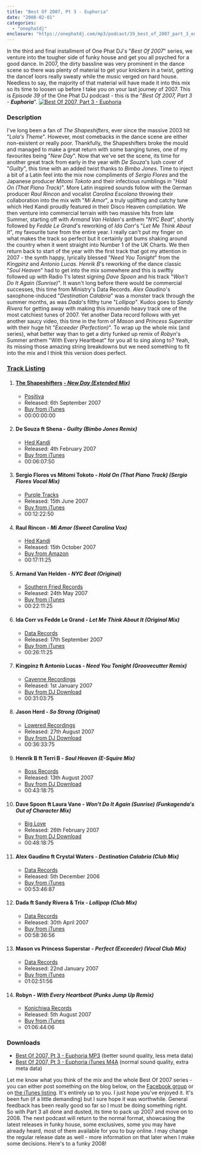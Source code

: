 ```yaml
---
title: "Best Of 2007, Pt 3 - Euphoria"
date: "2008-02-01"
categories: 
  - "onephatdj"
enclosure: "https://onephatdj.com/mp3/podcast/39_best_of_2007_part_3_euphoria_jan08.m4a 69966922 audio/mpeg "
---
```


In the third and final installment of One Phat DJ's "_Best Of 2007_" series, we venture into the tougher side of funky house and get you all psyched for a good dance. In 2007, the dirty bassline was very prominent in the dance scene so there was plenty of material to get your knickers in a twist, getting the dancef loors really sweaty while the music verged on hard house. Needless to say, the majority of that material will have made it into this mix so its time to loosen up before I take you on your last journey of 2007. This is _Episode 39_ of the One Phat DJ podcast - this is the "_Best Of 2007, Part 3 - **Euphoria**_". [![Best Of 2007, Part 3 - Euphoria](https://farm3.static.flickr.com/2033/2235055364_402db85b68.jpg?v=0)](https://www.flickr.com/photos/peelhere/2235055364/ "More sizes of the artwork are available on Flickr")

### Description

I've long been a fan of _The Shapeshifters_, ever since the massive 2003 hit "_Lola's Theme_". However, most comebacks in the dance scene are either non-existent or really poor. Thankfully, the Shapeshifters broke the mould and managed to make a great return with some banging tunes, one of my favourites being "_New Day_". Now that we've set the scene, its time for another great track from early in the year with _De Souza_'s lush cover of "_Guilty_", this time with an added twist thanks to _Bimbo Jones_. Time to inject a bit of a Latin feel into the mix now compliments of _Sergio Flores_ and the Japanese producer _Mitomi Tokoto_ and their infectious rumblings in "_Hold On (That Piano Track)_". More Latin inspired sounds follow with the German producer _Raul Rincon_ and vocalist _Carolina Escolano_ throwing their collaboration into the mix with "_Mi Amor_", a truly uplifting and catchy tune which Hed Kandi proudly featured in their Disco Heaven compilation. We then venture into commercial terrain with two massive hits from late Summer, starting off with _Armand Van Helden_'s anthem "_NYC Beat_", shortly followed by _Fedde Le Grand_'s reworking of _Ida Corr_'s "_Let Me Think About It_", my favourite tune from the entire year. I really can't put my finger on what makes the track so perfect but it certainly got bums shaking around the country when it went straight into Number 1 of the UK Charts. We then return back to start of the year with the first track that got my attention in 2007 - the synth happy, lyrically blessed "_Need You Tonight_" from the _Kingpinz_ and _Antonio Lucas_. _Henrik B_'s reworking of the dance classic "_Soul Heaven_" had to get into the mix somewhere and this is swiftly followed up with Radio 1's latest signing _Dave Spoon_ and his track "_Won't Do It Again (Sunrise)_". It wasn't long before there would be commercial successes, this time from Ministry's Data Records. _Alex Gaudino_'s saxophone-induced "_Destination Calabria_" was a monster track through the summer months, as was _Dada_'s filthy tune "_Lollipop_". Kudos goes to _Sandy Rivera_ for getting away with making this innuendo heavy track one of the most catchiest tunes of 2007. Yet another Data record follows with yet another saucy video, this time in the form of _Mason_ and _Princess Superstar_ with their huge hit "_Exceeder (Perfection)_". To wrap up the whole mix (and series), what better way than to get a dirty funked up remix of _Robyn_'s Summer anthem "With Every Heartbeat" for you all to sing along to? Yeah, its missing those amazing string breakdowns but we need something to fit into the mix and I think this version does perfect.

### [Track Listing](# "More sizes ")

1. #### [The Shapeshifters](# "More sizes ") [- _New Day (Extended Mix)_](# "More sizes ")
    
    - [Positiva](https://www.positivarecords.com/)
    - Released: 6th September 2007
    - [Buy from iTunes](https://www.simonjobling.com/buy/newday)
    - 00:00:00:00
2. #### De Souza ft Shena - _Guilty (Bimbo Jones Remix)_
    
    - [Hed Kandi](https://www.hedkandi.com/)
    - Released: 4th February 2007
    - [Buy from iTunes](https://www.simonjobling.com/buy/desouzaguilty)
    - 00:06:07:50
3. #### Sergio Flores vs Mitomi Tokoto - _Hold On (That Piano Track) (Sergio Flores Vocal Mix)_
    
    - [Purple Tracks](https://www.purplemusic.ch/)
    - Released: 15th June 2007
    - [Buy from iTunes](https://www.simonjobling.com/buy/holdonthatpianotrack)
    - 00:12:22:50
4. #### Raul Rincon - _Mi Amor (Sweet Carolina Vox)_
    
    - [Hed Kandi](https://www.hedkandi.com/)
    - Released: 15th October 2007
    - [Buy from Amazon](https://www.simonjobling.com/buy/miamor)
    - 00:17:11:25
5. #### Armand Van Helden - _NYC Beat (Original)_
    
    - [Southern Fried Records](https://www.southernfriedrecords.com/)
    - Released: 24th May 2007
    - [Buy from iTunes](https://www.simonjobling.com/buy/nycbeat)
    - 00:22:11:25
6. #### Ida Corr vs Fedde Le Grand - _Let Me Think About It (Original Mix)_
    
    - [Data Records](https://www.ministryofsound.com/)
    - Released: 17th September 2007
    - [Buy from iTunes](https://www.simonjobling.com/buy/idacorr)
    - 00:26:11:25
7. #### Kingpinz ft Antonio Lucas - _Need You Tonight (Groovecutter Remix)_
    
    - [Cayenne Recordings](https://www.cayennerecordings.com/)
    - Released: 1st January 2007
    - [Buy from DJ Download](https://www.simonjobling.com/buy/kingpinz)
    - 00:31:03:75
8. #### Jason Herd - _So Strong (Original)_
    
    - [Lowered Recordings](https://www.loweredrecordings.com/)
    - Released: 27th August 2007
    - [Buy from DJ Download](https://www.simonjobling.com/buy/sostrong)
    - 00:36:33:75
9. #### Henrik B ft Terri B - _Soul Heaven (E-Squire Mix)_
    
    - [Boss Records](https://www.bossrecords.com/)
    - Released: 13th August 2007
    - [Buy from DJ Download](https://www.simonjobling.com/buy/soulheaven)
    - 00:43:18:75
10. #### Dave Spoon ft Laura Vane - _Won't Do It Again (Sunrise) (Funkagenda's Out of Character Mix)_
    
    - [Big Love](https://www.biglove.co.uk)
    - Released: 26th February 2007
    - [Buy from DJ Download](https://www.simonjobling.com/buy/wontdoitagain)
    - 00:48:18:75
11. #### Alex Gaudino ft Crystal Waters - _Destination Calabria (Club Mix)_
    
    - [Data Records](https://www.ministryofsound.com/)
    - Released: 5th December 2006
    - [Buy from iTunes](https://www.simonjobling.com/buy/destinationcalabria)
    - 00:53:46:87
12. #### Dada ft Sandy Rivera & Trix - _Lollipop (Club Mix)_
    
    - [Data Records](https://www.ministryofsound.com/)
    - Released: 30th April 2007
    - [Buy from iTunes](https://www.simonjobling.com/buy/dadalollipop)
    - 00:58:36:56
13. #### Mason vs Princess Superstar - _Perfect (Exceeder) (Vocal Club Mix)_
    
    - [Data Records](https://www.ministryofsound.com/)
    - Released: 22nd January 2007
    - [Buy from iTunes](https://www.simonjobling.com/buy/masonprincesssuperstar)
    - 01:02:51:56
14. #### Robyn - _With Every Heartbeat (Punks Jump Up Remix)_
    
    - [Konichiwa Records](https://www.konichiwa.se/)
    - Released: 5th August 2007
    - [Buy from iTunes](https://www.simonjobling.com/buy/robinheartbeat)
    - 01:06:44:06

### Downloads

- [Best Of 2007, Pt 3 - Euphoria MP3](https://www.simonjobling.com/download/best-of-2007-pt-3-euphoria-mp3) (better sound quality, less meta data)
- [Best Of 2007, Pt 3 - Euphoria iTunes M4A](https://www.simonjobling.com/download/best-of-2007-pt-3-euphoria-m4a) (normal sound quality, extra meta data)

Let me know what you think of the mix and the whole Best Of 2007 series - you can either post something on the blog below, on the [Facebook group](https://www.facebook.com/group.php?gid=4894384789) or on [the iTunes listing](https://phobos.apple.com/WebObjects/MZStore.woa/wa/viewPodcast?id=98656761). It's entirely up to you. I just hope you've enjoyed it. It's been fun (if a little demanding) but I sure hope it was worthwhile. General feedback has been really good so far so I must be doing something right. So with Part 3 all done and dusted, its time to pack up 2007 and move on to 2008. The next podcast will return to the normal format, showcasing the latest releases in funky house, some exclusives, some you may have already heard, most of them available for you to buy online. I may change the regular release date as well - more information on that later when I make some decisions. Here's to a funky 2008!
